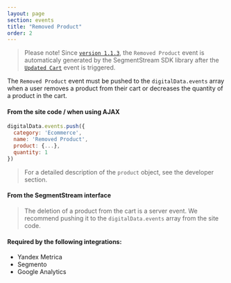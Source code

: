 ```yaml
---
layout: page
section: events
title: "Removed Product"
order: 2
---
```


> Please note! Since [`version 1.1.3`](/digitaldata/standard-version), the `Removed Product` event is automaticaly generated by the SegmentStream SDK library after the [`Updated Cart`](/events/updated-cart) event is triggered.

The `Removed Product` event must be pushed to the `digitalData.events` array when a user removes a product from their cart or decreases the quantity of a product in the cart.

#### From the site code / when using AJAX
```javascript
digitalData.events.push({
  category: 'Ecommerce',
  name: 'Removed Product',
  product: {...},
  quantity: 1
})
```
> For a detailed description of the `product` object, see the developer section.

#### From the SegmentStream interface
> The deletion of a product from the cart is a server event. We recommend pushing it to the `digitalData.events` array from the site code.

#### Required by the following integrations:
* Yandex Metrica
* Segmento
* Google Analytics
